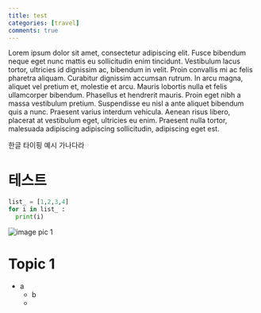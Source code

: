 ```yaml
---
title: test
categories: [travel]
comments: true
---
```


Lorem ipsum dolor sit amet, consectetur adipiscing elit. Fusce bibendum neque eget nunc mattis eu sollicitudin enim tincidunt. Vestibulum lacus tortor, ultricies id dignissim ac, bibendum in velit. Proin convallis mi ac felis pharetra aliquam. Curabitur dignissim accumsan rutrum. In arcu magna, aliquet vel pretium et, molestie et arcu. Mauris lobortis nulla et felis ullamcorper bibendum. Phasellus et hendrerit mauris. Proin eget nibh a massa vestibulum pretium. Suspendisse eu nisl a ante aliquet bibendum quis a nunc. Praesent varius interdum vehicula. Aenean risus libero, placerat at vestibulum eget, ultricies eu enim. Praesent nulla tortor, malesuada adipiscing adipiscing sollicitudin, adipiscing eget est.

한글 타이핑 예시
가나다라

# 테스트

```python
list_ = [1,2,3,4]
for i in list_ :
  print(i)
```

![image](https://user-images.githubusercontent.com/74973306/124382633-57a4f180-dd03-11eb-98fa-4fc0921a6c50.png)
pic 1 

# Topic 1 
- a
  - b
  - 
